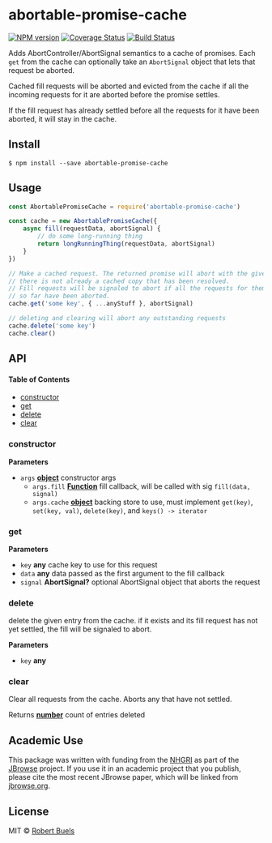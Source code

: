# abortable-promise-cache

[![NPM version](https://img.shields.io/npm/v/abortable-promise-cache.svg?style=flat-square)](https://npmjs.org/package/abortable-promise-cache)
[![Coverage Status](https://img.shields.io/codecov/c/github/rbuels/abortable-promise-cache/master.svg?style=flat-square)](https://codecov.io/gh/rbuels/abortable-promise-cache/branch/master)
[![Build Status](https://travis-ci.com/rbuels/abortable-promise-cache.svg?branch=master)](https://travis-ci.com/rbuels/abortable-promise-cache)

Adds AbortController/AbortSignal semantics to a cache of promises. Each `get` from the cache can optionally take an `AbortSignal` object that lets that request be aborted.

Cached fill requests will be aborted and evicted from the cache if all the incoming requests for it
are aborted before the promise settles.

If the fill request has already settled before all the requests for it have been aborted, it will stay
in the cache.

## Install

    $ npm install --save abortable-promise-cache

## Usage

```js
const AbortablePromiseCache = require('abortable-promise-cache')

const cache = new AbortablePromiseCache({
    async fill(requestData, abortSignal) {
        // do some long-running thing
        return longRunningThing(requestData, abortSignal)
    }
})

// Make a cached request. The returned promise will abort with the given abort signal if
// there is not already a cached copy that has been resolved.
// Fill requests will be signaled to abort if all the requests for them
// so far have been aborted.
cache.get('some key', { ...anyStuff }, abortSignal)

// deleting and clearing will abort any outstanding requests
cache.delete('some key')
cache.clear()
```

## API

<!-- Generated by documentation.js. Update this documentation by updating the source code. -->

#### Table of Contents

-   [constructor](#constructor)
-   [get](#get)
-   [delete](#delete)
-   [clear](#clear)

### constructor

**Parameters**

-   `args` **[object](https://developer.mozilla.org/docs/Web/JavaScript/Reference/Global_Objects/Object)** constructor args
    -   `args.fill` **[Function](https://developer.mozilla.org/docs/Web/JavaScript/Reference/Statements/function)** fill callback, will be called with sig `fill(data, signal)`
    -   `args.cache` **[object](https://developer.mozilla.org/docs/Web/JavaScript/Reference/Global_Objects/Object)** backing store to use, must implement `get(key)`, `set(key, val)`,
          `delete(key)`, and `keys() -> iterator`

### get

**Parameters**

-   `key` **any** cache key to use for this request
-   `data` **any** data passed as the first argument to the fill callback
-   `signal` **AbortSignal?** optional AbortSignal object that aborts the request

### delete

delete the given entry from the cache. if it exists and its fill request has
not yet settled, the fill will be signaled to abort.

**Parameters**

-   `key` **any** 

### clear

Clear all requests from the cache. Aborts any that have not settled.

Returns **[number](https://developer.mozilla.org/docs/Web/JavaScript/Reference/Global_Objects/Number)** count of entries deleted

## Academic Use

This package was written with funding from the [NHGRI](http://genome.gov) as part of the [JBrowse](http://jbrowse.org) project. If you use it in an academic project that you publish, please cite the most recent JBrowse paper, which will be linked from [jbrowse.org](http://jbrowse.org).

## License

MIT © [Robert Buels](https://github.com/rbuels)
